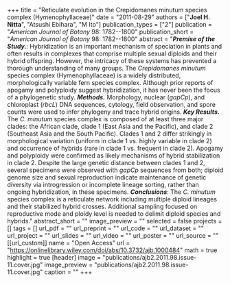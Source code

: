 +++
title = "Reticulate evolution in the Crepidomanes minutum species complex (Hymenophyllaceae)"
date = "2011-08-29"
authors = ["**Joel H. Nitta**", "Atsushi Ebihara", "M Ito"]
publication_types = ["2"]
publication = "_American Journal of Botany_ 98: 1782--1800"
publication_short = "_American Journal of Botany_ 98: 1782--1800"
abstract = "__*Premise of the Study.*__: Hybridization is an important mechanism of speciation in plants and often results in complexes that comprise multiple sexual diploids and their hybrid offspring. However, the intricacy of these systems has prevented a thorough understanding of many groups. The *Crepidomanes minutum* species complex (Hymenophyllaceae) is a widely distributed, morphologically variable fern species complex. Although prior reports of apogamy and polyploidy suggest hybridization, it has never been the focus of a phylogenetic study. __*Methods.*__ Morphology, nuclear (*gapCp*), and chloroplast (*rbcL*) DNA sequences, cytology, field observation, and spore counts were used to infer phylogeny and trace hybrid origins. __*Key Results.*__ The *C. minutum* species complex is composed of at least three major clades: the African clade, clade 1 (East Asia and the Pacific), and clade 2 (Southeast Asia and the South Pacific). Clades 1 and 2 differ strikingly in morphological variation (uniform in clade 1 vs. highly variable in clade 2) and occurrence of hybrids (rare in clade 1 vs. frequent in clade 2). Apogamy and polyploidy were confirmed as likely mechanisms of hybrid stabilization in clade 2. Despite the large genetic distance between clades 1 and 2, several specimens were observed with *gapCp* sequences from both; diploid genome size and sexual reproduction indicate maintenance of genetic diversity via introgression or incomplete lineage sorting, rather than ongoing hybridization, in these specimens. __*Conclusions*__: The *C. minutum* species complex is a reticulate network including multiple diploid lineages and their stabilized hybrid crosses. Additional sampling focused on reproductive mode and ploidy level is needed to delimit diploid species and hybrids."
abstract_short = ""
image_preview = ""
selected = false
projects = []
tags = []
url_pdf = ""
url_preprint = ""
url_code = ""
url_dataset = ""
url_project = ""
url_slides = ""
url_video = ""
url_poster = ""
url_source = ""
[[url_custom]]
  name = "Open Access"
  url = "https://onlinelibrary.wiley.com/doi/abs/10.3732/ajb.1000484"
math = true
highlight = true
[header]
image = "publications/ajb2.2011.98.issue-11.cover.jpg"
image_preview = "publications/ajb2.2011.98.issue-11.cover.jpg"
caption = ""
+++
